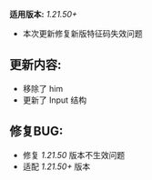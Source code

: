 ﻿**适用版本:** *1.21.50+*

+ 本次更新修复新版特征码失效问题

## 更新内容:
- 移除了 him
- 更新了 Input 结构
<!--
- 无功能更新
-->

## 修复BUG:
<!-- - 无修复的BUG -->
- 修复 *1.21.50* 版本不生效问题
- 适配 *1.21.50+* 版本